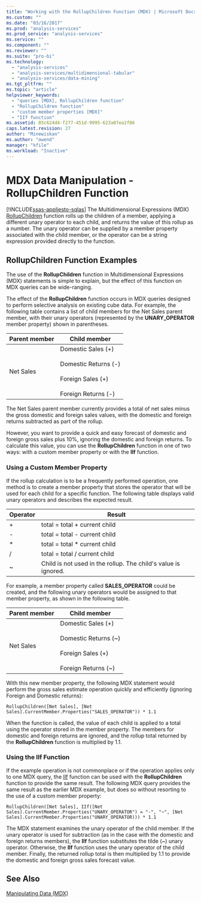 ```yaml
---
title: "Working with the RollupChildren Function (MDX) | Microsoft Docs"
ms.custom: ""
ms.date: "03/16/2017"
ms.prod: "analysis-services"
ms.prod_service: "analysis-services"
ms.service: ""
ms.component: ""
ms.reviewer: ""
ms.suite: "pro-bi"
ms.technology: 
  - "analysis-services"
  - "analysis-services/multidimensional-tabular"
  - "analysis-services/data-mining"
ms.tgt_pltfrm: ""
ms.topic: "article"
helpviewer_keywords: 
  - "queries [MDX], RollupChildren function"
  - "RollupChildren function"
  - "custom member properties [MDX]"
  - "IIf function"
ms.assetid: 03c624d4-f277-451d-9995-623a07ea2f86
caps.latest.revision: 27
author: "Minewiskan"
ms.author: "owend"
manager: "kfile"
ms.workload: "Inactive"
---
```

# MDX Data Manipulation - RollupChildren Function
[!INCLUDE[ssas-appliesto-sqlas](../../../includes/ssas-appliesto-sqlas.md)]
  The Multidimensional Expressions (MDX) [RollupChildren](../../../mdx/rollupchildren-mdx.md) function rolls up the children of a member, applying a different unary operator to each child, and returns the value of this rollup as a number. The unary operator can be supplied by a member property associated with the child member, or the operator can be a string expression provided directly to the function.  
  
## RollupChildren Function Examples  
 The use of the **RollupChildren** function in Multidimensional Expressions (MDX) statements is simple to explain, but the effect of this function on MDX queries can be wide-ranging.  
  
 The effect of the **RollupChildren** function occurs in MDX queries designed to perform selective analysis on existing cube data. For example, the following table contains a list of child members for the Net Sales parent member, with their unary operators (represented by the **UNARY_OPERATOR** member property) shown in parentheses.  
  
|Parent member|Child member|  
|-------------------|------------------|  
|Net Sales|Domestic Sales (+)<br /><br /> Domestic Returns (-)<br /><br /> Foreign Sales (+)<br /><br /> Foreign Returns (-)|  
  
 The Net Sales parent member currently provides a total of net sales minus the gross domestic and foreign sales values, with the domestic and foreign returns subtracted as part of the rollup.  
  
 However, you want to provide a quick and easy forecast of domestic and foreign gross sales plus 10%, ignoring the domestic and foreign returns. To calculate this value, you can use the **RollupChildren** function in one of two ways: with a custom member property or with the **IIf** function.  
  
### Using a Custom Member Property  
 If the rollup calculation is to be a frequently performed operation, one method is to create a member property that stores the operator that will be used for each child for a specific function. The following table displays valid unary operators and describes the expected result.  
  
|Operator|Result|  
|--------------|------------|  
|+|total = total + current child|  
|-|total = total - current child|  
|*|total = total * current child|  
|/|total = total / current child|  
|~|Child is not used in the rollup. The child's value is ignored.|  
  
 For example, a member property called **SALES_OPERATOR** could be created, and the following unary operators would be assigned to that member property, as shown in the following table.  
  
|Parent member|Child member|  
|-------------------|------------------|  
|Net Sales|Domestic Sales (+)<br /><br /> Domestic Returns (~)<br /><br /> Foreign Sales (+)<br /><br /> Foreign Returns (~)|  
  
 With this new member property, the following MDX statement would perform the gross sales estimate operation quickly and efficiently (ignoring Foreign and Domestic returns):  
  
```  
RollupChildren([Net Sales], [Net Sales].CurrentMember.Properties("SALES_OPERATOR")) * 1.1  
```  
  
 When the function is called, the value of each child is applied to a total using the operator stored in the member property. The members for domestic and foreign returns are ignored, and the rollup total returned by the **RollupChildren** function is multiplied by 1.1.  
  
### Using the IIf Function  
 If the example operation is not commonplace or if the operation applies only to one MDX query, the [IIf](../../../mdx/iif-mdx.md) function can be used with the **RollupChildren** function to provide the same result. The following MDX query provides the same result as the earlier MDX example, but does so without resorting to the use of a custom member property:  
  
```  
RollupChildren([Net Sales], IIf([Net Sales].CurrentMember.Properties("UNARY_OPERATOR") = "-", "~", [Net Sales].CurrentMember.Properties("UNARY_OPERATOR))) * 1.1  
```  
  
 The MDX statement examines the unary operator of the child member. If the unary operator is used for subtraction (as in the case with the domestic and foreign returns members), the **IIf** function substitutes the tilde (~) unary operator. Otherwise, the **IIf** function uses the unary operator of the child member. Finally, the returned rollup total is then multiplied by 1.1 to provide the domestic and foreign gross sales forecast value.  
  
## See Also  
 [Manipulating Data &#40;MDX&#41;](../../../analysis-services/multidimensional-models/mdx/mdx-data-manipulation-manipulating-data.md)  
  
  
